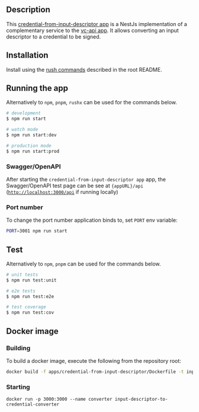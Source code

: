 ## Description

This [credential-from-input-descriptor app](./) is a NestJs implementation of a complementary service to
the [vc-api app](../vc-api). It allows converting an input descriptor to a credential to be signed.

## Installation

Install using the [rush commands](../../README.md#installation) described in the root README.

## Running the app

Alternatively to `npm`, `pnpm`, `rushx` can be used for the commands below.

```bash
# development
$ npm run start

# watch mode
$ npm run start:dev

# production mode
$ npm run start:prod
```

### Swagger/OpenAPI

After starting the `credential-from-input-descriptor app` app, the Swagger/OpenAPI test page can be see at `{appURL}/api`
([`http://localhost:3000/api`](http://localhost:3000/api)
if running locally)

### Port number

To change the port number application binds to, set `PORT` env variable:

```bash
PORT=3001 npm run start
```

## Test

Alternatively to `npm`, `pnpm` can be used for the commands below.

```bash
# unit tests
$ npm run test:unit

# e2e tests
$ npm run test:e2e

# test coverage
$ npm run test:cov
```

## Docker image

### Building

To build a docker image, execute the following from the repository root:

```bash
docker build -f apps/credential-from-input-descriptor/Dockerfile -t input-descriptor-to-credential-converter .
```

### Starting

```shell
docker run -p 3000:3000 --name converter input-descriptor-to-credential-converter
```
